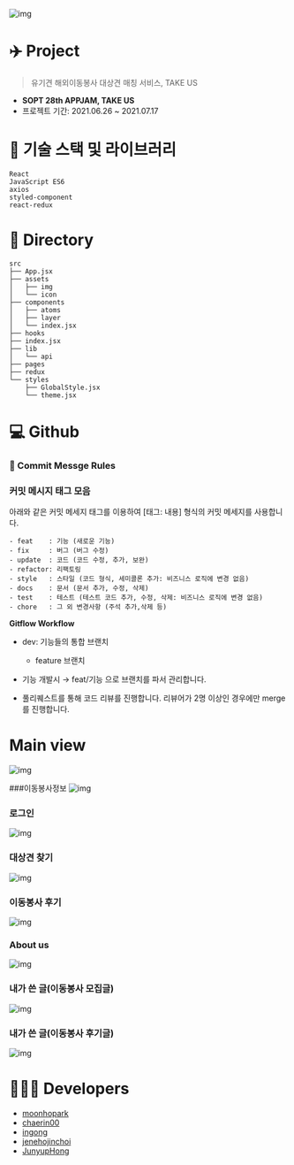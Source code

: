
![img](<https://user-images.githubusercontent.com/68781598/124507888-bc4a7400-de09-11eb-9476-149ac4ac613d.PNG>)

# ✈️ Project

> 유기견 해외이동봉사 대상견 매칭 서비스, TAKE US

- **SOPT 28th APPJAM, TAKE US**
- 프로젝트 기간: 2021.06.26 ~ 2021.07.17

# 📒 기술 스택 및 라이브러리 
```
React
JavaScript ES6
axios
styled-component
react-redux
```

# 📂 Directory 
```
src
├── App.jsx
├── assets
│   ├── img
│   └── icon
├── components
│   ├── atoms
│   ├── layer
│   └── index.jsx
├── hooks
├── index.jsx
├── lib
│   └── api
├── pages
├── redux
└── styles
    ├── GlobalStyle.jsx
    └── theme.jsx

```

# 💻 Github

### 💬 Commit Messge Rules
### 커밋 메시지 태그 모음
아래와 같은 커밋 메세지 태그를 이용하여 [태그: 내용] 형식의 커밋 메세지를 사용합니다. 

```
- feat    : 기능 (새로운 기능)
- fix     : 버그 (버그 수정)
- update  : 코드 (코드 수정, 추가, 보완)
- refactor: 리팩토링
- style   : 스타일 (코드 형식, 세미콜론 추가: 비즈니스 로직에 변경 없음)
- docs    : 문서 (문서 추가, 수정, 삭제)
- test    : 테스트 (테스트 코드 추가, 수정, 삭제: 비즈니스 로직에 변경 없음)
- chore   : 그 외 변경사항 (주석 추가,삭제 등)
```


**Gitflow Workflow**

- dev: 기능들의 통합 브랜치
    - feature 브랜치

- 기능 개발시 → feat/기능 으로 브랜치를 파서 관리합니다.

- 풀리퀘스트를 통해 코드 리뷰를 진행합니다. 리뷰어가 2명 이상인 경우에만 merge를 진행합니다. 

# Main view
![img](https://ifh.cc/g/AOWtik.jpg)

###이동봉사정보
![img](https://ifh.cc/g/QdfcaT.jpg)

### 로그인
![img](https://ifh.cc/g/36rhue.jpg)

### 대상견 찾기
![img](https://ifh.cc/g/UR1k8h.jpg)

### 이동봉사 후기
![img](https://ifh.cc/g/rizCq9.jpg)

### About us
![img](https://ifh.cc/g/4diXYW.jpg)

### 내가 쓴 글(이동봉사 모집글)
![img](https://ifh.cc/g/kZWuGy.jpg)

### 내가 쓴 글(이동봉사 후기글)
![img](https://ifh.cc/g/dkh47E.jpg)

# 👩🏻‍💻 Developers
- [moonhopark](https://github.com/moonhopark)
- [chaerin00](https://github.com/chaerin00)
- [ingong](https://github.com/ingong)
- [jenehojinchoi](https://github.com/jenehojinchoi)
- [JunyupHong](https://github.com/JunyupHong)
